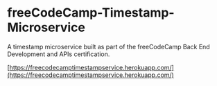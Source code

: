 # freeCodeCamp-Timestamp-Microservice

A timestamp microservice built as part of the freeCodeCamp Back End Development and APIs certification.

[https://freecodecamptimestampservice.herokuapp.com/](https://freecodecamptimestampservice.herokuapp.com/)
